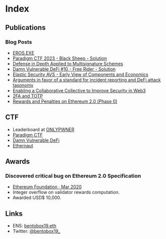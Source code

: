 # Index

## Publications

### Blog Posts

* [EROS.EXE](https://bentobox19.github.io/posts/eros-exe)
* [Paradigm CTF 2023 - Black Sheep - Solution](https://bentobox19.github.io/posts/paradigm-ctf-2023-black-sheep)
* [Defense in Depth Applied to Multisignature Schemes](https://bentobox19.github.io/posts/defense-in-depth-applied-to-multisig-schemes)
* [Damn Vulnerable DeFi #10 - Free Rider - Solution](https://bentobox19.github.io/posts/dvd-10-free-rider-challenge)
* [Elastic Security AVS - Early View of Components and Economics](https://bentobox19.github.io/posts/elastic-security-avs-early-view)
* [Arguments in favor of a standard for incident reporting and DeFi attack taxonomy](https://bentobox19.github.io/posts/stix-and-defi-attack-taxonomy)
* [Enabling a Collaborative Collective to Improve Security in Web3](https://consensys.io/blog/enabling-collaborative-collective-improve-security-web3)
* [2FA and TOTP](https://bentobox19.github.io/posts/2fa-and-totp)
* [Rewards and Penalties on Ethereum 2.0 (Phase 0)](https://consensyscodefi.medium.com/rewards-and-penalties-on-ethereum-2-0-phase-0-consensys-codefi-50d9bc5e98e5)

## CTF

* Leaderboard at [ONLYPWNER](https://onlypwner.xyz/leaderboard)
* [Paradigm CTF](https://github.com/bentobox19/paradigm-ctf/)
* [Damn Vulnerable DeFi](https://github.com/bentobox19/damn-vulnerable-defi)
* [Ethernaut](https://github.com/bentobox19/ethernaut)

## Awards

### Discovered critical bug on Ethereum 2.0 Specification

* [Ethereum Foundation · Mar 2020](https://blog.ethereum.org/2020/03/31/eth2-quick-update-no-10/)
* Integer overflow on validator rewards computation.
* Awarded USD$ 10,000.

## Links

* ENS: [bentobox19.eth](https://app.ens.domains/bentobox19.eth)
* Twitter: [@bentobox19\_](https://twitter.com/bentobox19_)
